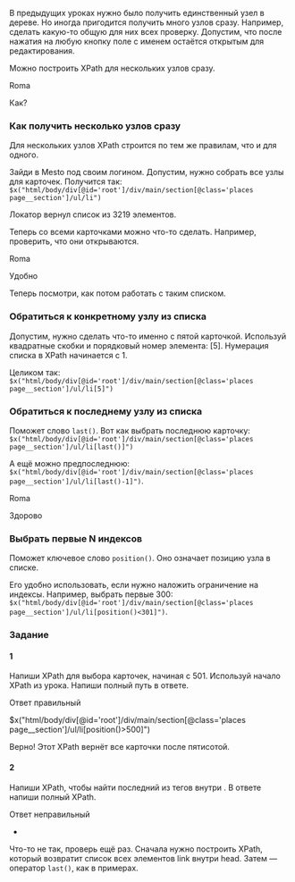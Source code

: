 В предыдущих уроках нужно было получить единственный узел в дереве. Но иногда пригодится получить много узлов сразу. Например, сделать какую-то общую для них всех проверку. Допустим, что после нажатия на любую кнопку поле с именем остаётся открытым для редактирования.

Можно построить XPath для нескольких узлов сразу.

Roma

Как?

### Как получить несколько узлов сразу

Для нескольких узлов XPath строится по тем же правилам, что и для одного.

Зайди в Mesto под своим логином. Допустим, нужно собрать все узлы для карточек. Получится так: `$x("html/body/div[@id='root']/div/main/section[@class='places page__section']/ul/li")`

Локатор вернул список из 3219 элементов.

Теперь со всеми карточками можно что-то сделать. Например, проверить, что они открываются.

Roma

Удобно

Теперь посмотри, как потом работать с таким списком.

### Обратиться к конкретному узлу из списка

Допустим, нужно сделать что-то именно с пятой карточкой. Используй квадратные скобки и порядковый номер элемента: [5]. Нумерация списка в XPath начинается с 1.

Целиком так: `$x("html/body/div[@id='root']/div/main/section[@class='places page__section']/ul/li[5]")`

### Обратиться к последнему узлу из списка

Поможет слово `last()`. Вот как выбрать последнюю карточку: `$x("html/body/div[@id='root']/div/main/section[@class='places page__section']/ul/li[last()]")`

А ещё можно предпоследнюю: `$x("html/body/div[@id='root']/div/main/section[@class='places page__section']/ul/li[last()-1]")`.

Roma

Здорово

### Выбрать первые N индексов

Поможет ключевое слово `position()`. Оно означает позицию узла в списке.

Его удобно использовать, если нужно наложить ограничение на индексы. Например, выбрать первые 300: `$x("html/body/div[@id='root']/div/main/section[@class='places page__section']/ul/li[position()<301]")`.

### Задание
#### 1
Напиши XPath для выбора карточек, начиная с 501. Используй начало XPath из урока. Напиши полный путь в ответе.

Ответ правильный

$x("html/body/div[@id='root']/div/main/section[@class='places page__section']/ul/li[position()>500]")

Верно! Этот XPath вернёт все карточки после пятисотой.

#### 2

Напиши XPath, чтобы найти последний из тегов <link> внутри <head>. В ответе напиши полный XPath.

Ответ неправильный

-

Что-то не так, проверь ещё раз. Сначала нужно построить XPath, который возвратит список всех элементов link внутри head. Затем — оператор `last()`, как в примерах.